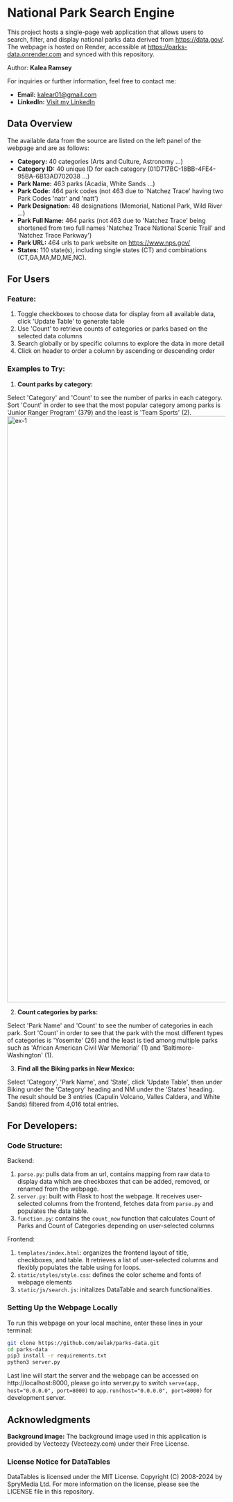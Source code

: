# National Park Search Engine
This project hosts a single-page web application that allows users to search, filter, and display national parks data derived from https://data.gov/. The webpage is hosted on Render, accessible at https://parks-data.onrender.com and synced with this repository.

Author: **Kalea Ramsey**

For inquiries or further information, feel free to contact me:

- **Email:** [kalear01@gmail.com](mailto:kalear01@gmail.com)
- **LinkedIn:** [Visit my LinkedIn](https://www.linkedin.com/in/kramsey-rs1803)

## Data Overview
The available data from the source are listed on the left panel of the webpage and are as follows:
- **Category:** 40 categories (Arts and Culture, Astronomy ...)
- **Category ID:** 40 unique ID for each category (01D717BC-18BB-4FE4-95BA-6B13AD702038 ...)
- **Park Name:** 463 parks (Acadia, White Sands ...)
- **Park Code:** 464 park codes (not 463 due to 'Natchez Trace' having two Park Codes 'natr' and 'natt')
- **Park Designation:** 48 designations (Memorial, National Park, Wild River ...)
- **Park Full Name:** 464 parks (not 463 due to 'Natchez Trace' being shortened from two full names 'Natchez Trace National Scenic Trail' and 'Natchez Trace Parkway')
- **Park URL:** 464 urls to park website on https://www.nps.gov/
- **States:** 110 state(s), including single states (CT) and combinations (CT,GA,MA,MD,ME,NC). 

## For Users
### Feature:
1. Toggle checkboxes to choose data for display from all available data, click 'Update Table' to generate table
2. Use 'Count' to retrieve counts of categories or parks based on the selected data columns
3. Search globally or by specific columns to explore the data in more detail
4. Click on header to order a column by ascending or descending order

### Examples to Try:
1. **Count parks by category:** 

Select 'Category' and 'Count' to see the number of parks in each category. Sort 'Count' in order to see that the most popular category among parks is 'Junior Ranger Program' (379) and the least is 'Team Sports' (2). 
<img width="1350" alt="ex-1" src="https://github.com/user-attachments/assets/4c8fdc93-4564-4bb7-8b7a-fb2679892ffb">


2. **Count categories by parks:** 

Select 'Park Name' and 'Count' to see the number of categories in each park. Sort 'Count' in order to see that the park with the most different types of categories is 'Yosemite' (26) and the least is tied among multiple parks such as 'African American Civil War Memorial' (1) and 'Baltimore-Washington' (1). 

3. **Find all the Biking parks in New Mexico:**

Select 'Category', 'Park Name', and 'State', click 'Update Table', then under Biking under the 'Category' heading and NM under the 'States' heading. The result should be 3 entries (Capulin Volcano, Valles Caldera, and White Sands) filtered from 4,016 total entries. 

## For Developers:
### Code Structure:
Backend:
1. `parse.py`: pulls data from an url, contains mapping from raw data to display data which are checkboxes that can be added, removed, or renamed from the webpage. 
2. `server.py`: built with Flask to host the webpage. It receives user-selected columns from the frontend, fetches data from `parse.py` and populates the data table.
3. `function.py`: contains the `count_now` function that calculates Count of Parks and Count of Categories depending on user-selected columns

Frontend:
1. `templates/index.html`: organizes the frontend layout of title, checkboxes, and table. It retrieves a list of user-selected columns and flexibly populates the table using for loops.
2. `static/styles/style.css`: defines the color scheme and fonts of webpage elements
3. `static/js/search.js`: initalizes DataTable and search functionalities. 

### Setting Up the Webpage Locally
To run this webpage on your local machine, enter these lines in your terminal:

```bash
git clone https://github.com/aelak/parks-data.git
cd parks-data
pip3 install -r requirements.txt
python3 server.py
```
Last line will start the server and the webpage can be accessed on http://localhost:8000, please go into server.py to switch `serve(app, host="0.0.0.0", port=8000)` to `app.run(host="0.0.0.0", port=8000)` for development server. 

## Acknowledgments
**Background image:** The background image used in this application is provided by Vecteezy (Vecteezy.com) under their Free License.

### License Notice for DataTables
DataTables is licensed under the MIT License. Copyright (C) 2008-2024 by SpryMedia Ltd. For more information on the license, please see the LICENSE file in this repository.

